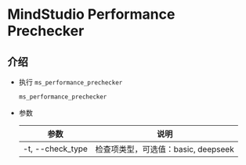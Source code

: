 # MindStudio Performance Prechecker

## 介绍
- 执行 `ms_performance_prechecker`
  ```sh
  ms_performance_prechecker
  ```
- 参数

  | 参数                 | 说明                                                            |
  | -------------------- | --------------------------------------------------------------- |
  | -t, --check_type  | 检查项类型，可选值：basic, deepseek                                  |
